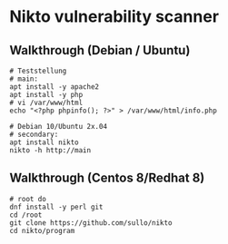 # Nikto vulnerability scanner 

## Walkthrough (Debian / Ubuntu)  

```
# Teststellung
# main: 
apt install -y apache2
apt install -y php 
# vi /var/www/html
echo "<?php phpinfo(); ?>" > /var/www/html/info.php 
```

```
# Debian 10/Ubuntu 2x.04  
# secondary:
apt install nikto 
nikto -h http://main
```

## Walkthrough (Centos 8/Redhat 8)

```
# root do 
dnf install -y perl git 
cd /root  
git clone https://github.com/sullo/nikto
cd nikto/program 
```

